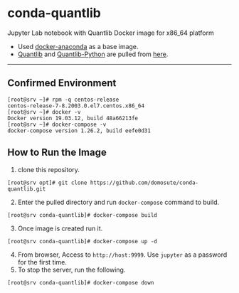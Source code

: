 # conda-quantlib
Jupyter Lab notebook with Quantlib Docker image for x86_64 platform

- Used [docker-anaconda](https://hub.docker.com/r/continuumio/anaconda3) as a base image.
- [Quantlib](https://anaconda.org/domosute/quantlib-python) and [Quantlib-Python](https://anaconda.org/domosute/quantlib) are pulled from [here](https://anaconda.org/domosute/repo).
----
## Confirmed Environment
```
[root@srv ~]# rpm -q centos-release
centos-release-7-8.2003.0.el7.centos.x86_64
[root@srv ~]# docker -v
Docker version 19.03.12, build 48a66213fe
[root@srv ~]# docker-compose -v
docker-compose version 1.26.2, build eefe0d31
```

## How to Run the Image
1. clone this repository.
```
[root@srv opt]# git clone https://github.com/domosute/conda-quantlib.git
```
2. Enter the pulled directory and run `docker-compose` command to build.
```
[root@srv conda-quantlib]# docker-compose build
```
3. Once image is created run it.
```
[root@srv conda-quantlib]# docker-compose up -d
```
4. From browser, Access to `http://host:9999`.  Use `jupyter` as a password for the first time.
5. To stop the server, run the following.
```
[root@srv conda-quantlib]# docker-compose down
```
